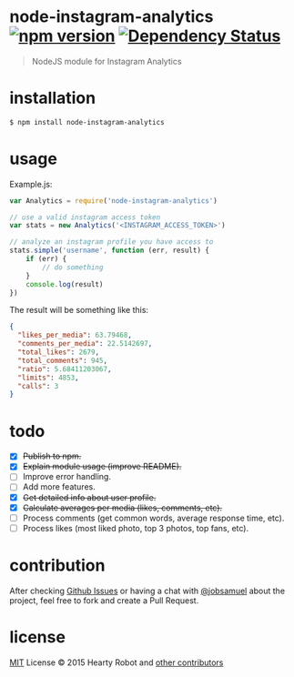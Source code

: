 # node-instagram-analytics [![npm version](https://badge.fury.io/js/node-instagram-analytics.svg)](http://badge.fury.io/js/node-instagram-analytics) [![Dependency Status](https://david-dm.org/heartyrobot/node-instagram-analytics/status.svg)](https://david-dm.org/heartyrobot/node-instagram-analytics#info=Dependencies)

> NodeJS module for Instagram Analytics

# installation

```bash
$ npm install node-instagram-analytics
```

# usage

Example.js:

```js
var Analytics = require('node-instagram-analytics')

// use a valid instagram access token
var stats = new Analytics('<INSTAGRAM_ACCESS_TOKEN>')

// analyze an instagram profile you have access to
stats.simple('username', function (err, result) {
    if (err) {
        // do something
    }
    console.log(result)
})
```

The result will be something like this:

```json
{
  "likes_per_media": 63.79468,
  "comments_per_media": 22.5142697,
  "total_likes": 2679,
  "total_comments": 945,
  "ratio": 5.68411203067,
  "limits": 4853,
  "calls": 3
}
```

# todo

- [x] ~~Publish to npm.~~
- [x] ~~Explain module usage (improve README).~~
- [ ] Improve error handling.
- [ ] Add more features.
 - [x] ~~Get detailed info about user profile.~~
 - [x] ~~Calculate averages per media (likes, comments, etc).~~
 - [ ] Process comments (get common words, average response time, etc).
 - [ ] Process likes (most liked photo, top 3 photos, top fans, etc).

# contribution

After checking [Github Issues](https://github.com/heartyrobot/node-instagram-analytics/issues) or having a chat with [@jobsamuel](https://telegram.me/jobsamuel) about the project, feel free to fork and create a Pull Request.

# license

[MIT](http://opensource.org/licenses/MIT) License :copyright: 2015 Hearty Robot and [other contributors](https://github.com/heartyrobot/node-instagram-analytics/graphs/contributors)